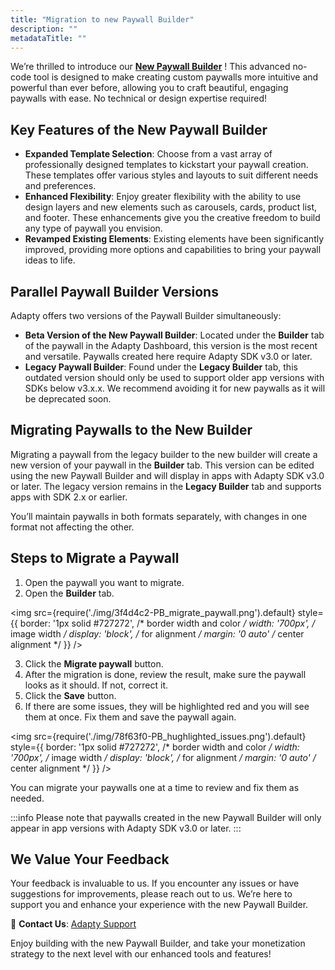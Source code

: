 ```yaml
---
title: "Migration to new Paywall Builder"
description: ""
metadataTitle: ""
---
```


We’re thrilled to introduce our [**New Paywall Builder**](adapty-paywall-builder) ! This advanced no-code tool is designed to make creating custom paywalls more intuitive and powerful than ever before, allowing you to craft beautiful, engaging paywalls with ease. No technical or design expertise required!

## Key Features of the New Paywall Builder

- **Expanded Template Selection**: Choose from a vast array of professionally designed templates to kickstart your paywall creation. These templates offer various styles and layouts to suit different needs and preferences.
- **Enhanced Flexibility**: Enjoy greater flexibility with the ability to use design layers and new elements such as carousels, cards, product list, and footer. These enhancements give you the creative freedom to build any type of paywall you envision.
- **Revamped Existing Elements**: Existing elements have been significantly improved, providing more options and capabilities to bring your paywall ideas to life.

## Parallel Paywall Builder Versions

Adapty offers two versions of the Paywall Builder simultaneously:

- **Beta Version of the New Paywall Builder**: Located under the **Builder** tab of the paywall in the Adapty Dashboard, this version is the most recent and versatile. Paywalls created here require Adapty SDK v3.0 or later.
- **Legacy Paywall Builder**: Found under the **Legacy Builder** tab, this outdated version should only be used to support older app versions with SDKs below v3.x.x. We recommend avoiding it for new paywalls as it will be deprecated soon.

## Migrating Paywalls to the New Builder

Migrating a paywall from the legacy builder to the new builder will create a new version of your paywall in the **Builder** tab. This version can be edited using the new Paywall Builder and will display in apps with Adapty SDK v3.0 or later. The legacy version remains in the **Legacy Builder** tab and supports apps with SDK 2.x or earlier.

You’ll maintain paywalls in both formats separately, with changes in one format not affecting the other.

## Steps to Migrate a Paywall

1. Open the paywall you want to migrate.
2. Open the **Builder** tab.

   
<img
  src={require('./img/3f4d4c2-PB_migrate_paywall.png').default}
  style={{
    border: '1px solid #727272', /* border width and color */
    width: '700px', /* image width */
    display: 'block', /* for alignment */
    margin: '0 auto' /* center alignment */
  }}
/>



3. Click the **Migrate paywall** button.
4. After the migration is done, review the result, make sure the paywall looks as it should. If not, correct it.
5. Click the **Save** button. 
6. If there are some issues, they will be highlighted red and you will see them at once. Fix them and save the paywall again.

   
<img
  src={require('./img/78f63f0-PB_hughlighted_issues.png').default}
  style={{
    border: '1px solid #727272', /* border width and color */
    width: '700px', /* image width */
    display: 'block', /* for alignment */
    margin: '0 auto' /* center alignment */
  }}
/>




You can migrate your paywalls one at a time to review and fix them as needed.

:::info
Please note that paywalls created in the new Paywall Builder will only appear in app versions with Adapty SDK v3.0 or later.
:::

## We Value Your Feedback

Your feedback is invaluable to us. If you encounter any issues or have suggestions for improvements, please reach out to us. We’re here to support you and enhance your experience with the new Paywall Builder.

📧 **Contact Us**: [Adapty Support](mailto:support@adapty.io)

Enjoy building with the new Paywall Builder, and take your monetization strategy to the next level with our enhanced tools and features!